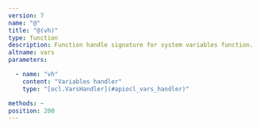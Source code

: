 ```yaml
---
version: 7
name: "@"
title: "@(vh)"
type: function
description: Function handle signature for system variables function.
altname: vars
parameters:

  - name: "vh"
    content: "Variables handler"
    type: "[ocl.VarsHandler](#apiocl_vars_handler)"

methods: ~
position: 200
---
```

